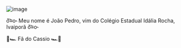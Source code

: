 ![image](https://github.com/jpgithub111/jpgithub111/assets/142935171/cade2338-36d3-40d4-a06f-ddf38e3929ed)

ō͡≡o˞ Meu nome é João Pedro, vim do Colégio Estadual Idália Rocha, Ivaiporã  ō͡≡o˞

🚗🏎 Fã do Cassio 🏎🚗
